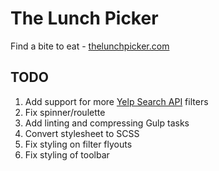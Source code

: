 # The Lunch Picker

Find a bite to eat - [thelunchpicker.com](https://thelunchpicker.com)

## TODO

1. Add support for more [Yelp Search API](https://www.yelp.com/developers/documentation/v3/business_search) filters
1. Fix spinner/roulette
1. Add linting and compressing Gulp tasks
1. Convert stylesheet to SCSS
1. Fix styling on filter flyouts
1. Fix styling of toolbar
